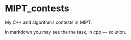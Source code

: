 # MIPT_contests
My C++ and algorithms contests in MIPT.

In markdown you may see the the task, in cpp — solution.
